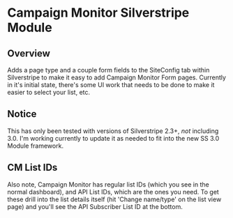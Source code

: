 # Campaign Monitor Silverstripe Module
## Overview
Adds a page type and a couple form fields to the SiteConfig tab within Silverstripe to make it easy to add Campaign Monitor Form pages. Currently in it's initial state, there's some UI work that needs to be done to make it easier to select your list, etc.

## Notice
This has only been tested with versions of Silverstripe 2.3+, *not* including 3.0. I'm working currently to update it as needed to fit into the new SS 3.0 Module framework.

## CM List IDs
Also note, Campaign Monitor has regular list IDs (which you see in the normal dashboard), and API List IDs, which are the ones you need. To get these drill into the list details itself (hit 'Change name/type' on the list view page) and you'll see the API Subscriber List ID at the bottom.
